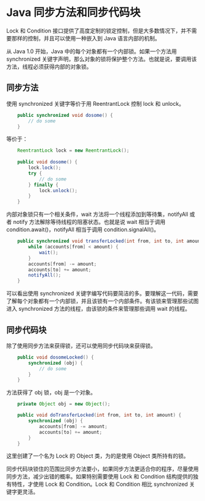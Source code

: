 # Java 同步方法和同步代码块

Lock 和 Condition 接口提供了高度定制的锁定控制，但是大多数情况下，并不需要那样的控制，并且可以使用一种嵌入到 Java 语言内部的机制。

从 Java 1.0 开始，Java 中的每个对象都有一个内部锁。如果一个方法用 synchronized 关键字声明，那么对象的锁将保护整个方法。也就是说，要调用该方法，线程必须获得内部的对象锁。

## 同步方法

使用 synchronized 关键字等价于用 ReentrantLock 控制 lock 和 unlock。

```java
    public synchronized void dosome() {
        // do some
    }
```

等价于：

```java
    ReentrantLock lock = new ReentrantLock();
    
    public void dosome() {
        lock.lock();
        try {
            // do some
        } finally {
            lock.unlock();
        }
    }
```

内部对象锁只有一个相关条件，wait 方法将一个线程添加到等待集，notifyAll 或者 notify 方法解除等待线程的阻塞状态。也就是说 wait 相当于调用 condition.await()，notifyAll 相当于调用 condition.signalAll()。

```java
    public synchronized void transferLocked(int from, int to, int amount) throws InterruptedException {
        while (accounts[from] < amount) {
            wait();
        }
        accounts[from] -= amount;
        accounts[to] += amount;
        notifyAll();
    }
```

可以看出使用 synchronized 关键字编写代码要简洁的多。要理解这一代码，需要了解每个对象都有一个内部锁，并且该锁有一个内部条件。有该锁来管理那些试图进入 synchronized 方法的线程，由该锁的条件来管理那些调用 wait 的线程。

## 同步代码块

除了使用同步方法来获得锁，还可以使用同步代码块来获得锁。

```java
    public void dosomeLocked() {
        synchronized (obj) {
            // do some
        }
    }
```

方法获得了 obj 锁，obj 是一个对象。

```java
    private Object obj = new Object();

    public void doTransferLocked(int from, int to, int amount) {
        synchronized (obj) {
            accounts[from] -= amount;
            accounts[to] += amount;
        }
    }
```

这里创建了一个名为 Lock 的 Object 类，为的是使用 Object 类所持有的锁。

同步代码块锁住的范围比同步方法要小，如果同步方法更适合你的程序，尽量使用同步方法，减少出错的概率。如果特别需要使用 Lock 和 Condition 结构提供的独有特性，才使用 Lock 和 Condition。Lock 和 Condition 相比 synchronized 关键字更灵活。


